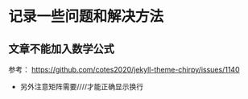# 记录一些问题和解决方法
## 文章不能加入数学公式
参考： https://github.com/cotes2020/jekyll-theme-chirpy/issues/1140
* 另外注意矩阵需要////才能正确显示换行